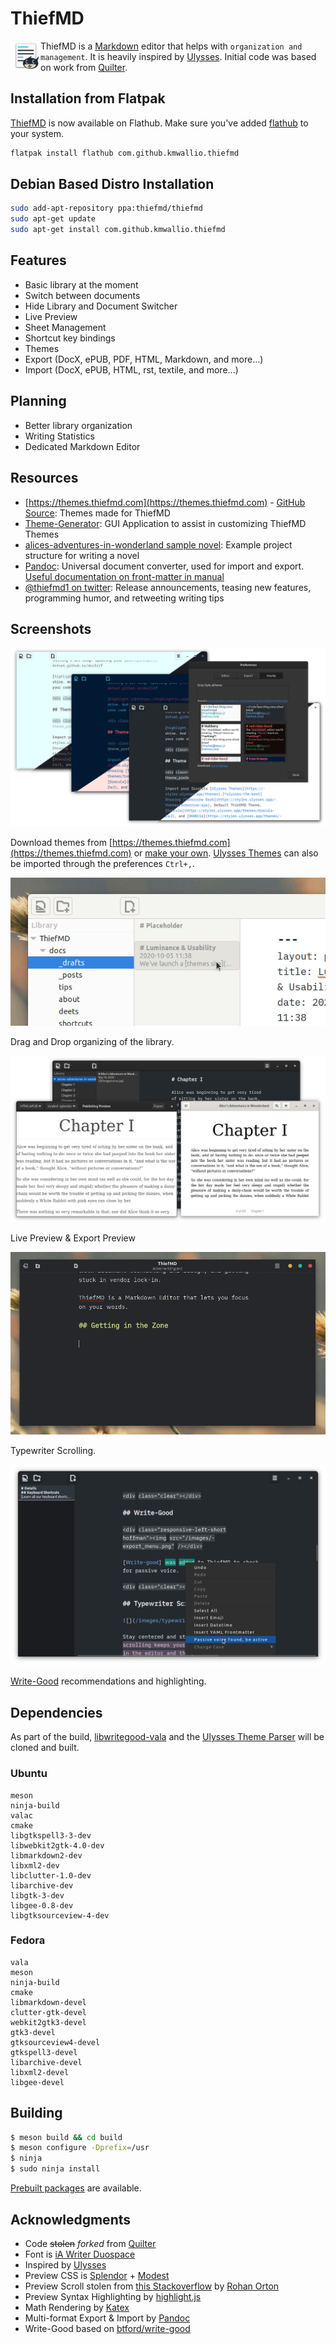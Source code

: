 # ThiefMD

<img src="docs/images/thiefmd_64.png" width="48" style="float: left; width: 48px" />

ThiefMD is a [Markdown](https://en.wikipedia.org/wiki/Markdown) editor that helps with `organization and management`. It is heavily inspired by [Ulysses](https://ulysses.app). Initial code was based on work from [Quilter](https://github.com/lainsce/quilter).

## Installation from Flatpak

[ThiefMD](https://flathub.org/apps/details/com.github.kmwallio.thiefmd) is now available on Flathub. Make sure you've added [flathub](https://flatpak.org/setup) to your system.

```bash
flatpak install flathub com.github.kmwallio.thiefmd
```

## Debian Based Distro Installation

```bash
sudo add-apt-repository ppa:thiefmd/thiefmd
sudo apt-get update
sudo apt-get install com.github.kmwallio.thiefmd
```

## Features

 * Basic library at the moment
 * Switch between documents
 * Hide Library and Document Switcher
 * Live Preview
 * Sheet Management
 * Shortcut key bindings
 * Themes
 * Export (DocX, ePUB, PDF, HTML, Markdown, and more...)
 * Import (DocX, ePUB, HTML, rst, textile, and more...)

## Planning

 * Better library organization
 * Writing Statistics
 * Dedicated Markdown Editor

## Resources

 * [https://themes.thiefmd.com](https://themes.thiefmd.com) - [GitHub Source](https://github.com/ThiefMD/themes): Themes made for ThiefMD
 * [Theme-Generator](https://github.com/ThiefMD/theme-generator): GUI Application to assist in customizing ThiefMD Themes
 * [alices-adventures-in-wonderland sample novel](https://github.com/ThiefMD/sample-novel): Example project structure for writing a novel
 * [Pandoc](https://pandoc.org): Universal document converter, used for import and export. [Useful documentation on front-matter in manual](https://pandoc.org/MANUAL.html#epub-metadata)
 * [@thiefmd1 on twitter](https://twitter.com/thiefmd1): Release announcements, teasing new features, programming humor, and retweeting writing tips

## Screenshots

![](docs/images/theme_preferences.png)

Download themes from [https://themes.thiefmd.com](https://themes.thiefmd.com) or [make your own](https://themes.thiefmd.com/howto). [Ulysses Themes](https://styles.ulysses.app/themes) can also be imported through the preferences `Ctrl+,`.

![](docs/images/drag_n_drop_sheets.gif)

Drag and Drop organizing of the library.

![](docs/images/epub-export.png)

Live Preview & Export Preview

![](docs/images/typewriter_scrolling.gif)

Typewriter Scrolling.

![](docs/images/write-good.png)

[Write-Good](https://github.com/ThiefMD/libwritegood-vala) recommendations and highlighting.

## Dependencies

As part of the build, [libwritegood-vala](https://github.com/ThiefMD/libwritegood-vala) and the [Ulysses Theme Parser](https://github.com/TwiRp/ultheme-vala) will be cloned and built.

### Ubuntu

```
meson
ninja-build
valac
cmake
libgtkspell3-3-dev
libwebkit2gtk-4.0-dev
libmarkdown2-dev
libxml2-dev
libclutter-1.0-dev
libarchive-dev
libgtk-3-dev
libgee-0.8-dev
libgtksourceview-4-dev
```

### Fedora

```
vala
meson
ninja-build
cmake
libmarkdown-devel
clutter-gtk-devel
webkit2gtk3-devel
gtk3-devel
gtksourceview4-devel
gtkspell3-devel
libarchive-devel
libxml2-devel
libgee-devel
```

## Building

```bash
$ meson build && cd build
$ meson configure -Dprefix=/usr
$ ninja
$ sudo ninja install
```

[Prebuilt packages](https://github.com/kmwallio/ThiefMD/releases) are available.

## Acknowledgments

* Code ~~stolen~~ *forked* from [Quilter](https://github.com/lainsce/quilter)
* Font is [iA Writer Duospace](https://github.com/iaolo/iA-Fonts)
* Inspired by [Ulysses](https://ulysses.app)
* Preview CSS is [Splendor](http://markdowncss.github.io/splendor) + [Modest](http://markdowncss.github.io/modest)
* Preview Scroll stolen from [this Stackoverflow](https://stackoverflow.com/questions/8922107/javascript-scrollintoview-middle-alignment) by [Rohan Orton](https://stackoverflow.com/users/2800005/rohan-orton)
* Preview Syntax Highlighting by [highlight.js](https://highlightjs.org)
* Math Rendering by [Katex](https://katex.org)
* Multi-format Export & Import by [Pandoc](https://pandoc.org)
* Write-Good based on [btford/write-good](https://github.com/btford/write-good)

